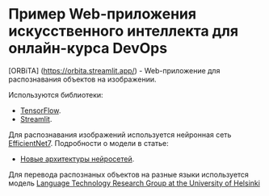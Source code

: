 # Пример Web-приложения искусственного интеллекта для онлайн-курса DevOps

[ORBiTA] (https://orbita.streamlit.app/) - Web-приложение для распознавания объектов на изображении. 

Используются библиотеки:

- [TensorFlow](https://www.tensorflow.org/).
- [Streamlit](https://streamlit.io/).

Для распознавания изображений используется нейронная сеть [EfficientNet7](https://keras.io/api/applications/efficientnet/#efficientnetb7-function). Подробности о модели в статье:

- [Новые архитектуры нейросетей](https://habr.com/ru/post/498168/#EfficientNet).

Для перевода распознаных объектов на разные языки используется модель [Language Technology Research Group at the University of Helsinki](https://huggingface.co/Helsinki-NLP)


